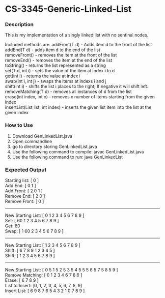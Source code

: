 # CS-3345-Generic-Linked-List

### Description

This is my implementation of a singly linked list with no sentinal nodes.  

Included methods are:
addFront(T d) - Adds item d to the front of the list  
addEnd(T d) - adds item d to the end of the list  
removeFront() - removes the item at the front of the list  
removeEnd() - removes the item at the end of the list  
toString() - returns the list represented as a string  
set(T d, int i) - sets the value of the item at index i to d  
get(int i) - returns the value at index i  
swap(int i, int j) - swaps the items at indexs i and j  
shift(int i) - shifts the list i places to the right; If negative it will shift left.  
removeMatching(T d) - removes all instances of d from the list  
erase(int index, int x) - removes x number of items starting from the given index   
insertList(List<T> list, int index) - inserts the given list item into the list at the given index  

### How to Use

1. Download GenLinkedList.java
2. Open commandline
3. go to directory storing GenLinkedList.java
4. Use the following command to compile: javac GenLinkedList.java
5. Use the following command to run: java GenLinkedList

### Expected Output
Starting list: [ 0 ]  
Add End: [ 0 1 ]  
Add Front: [ 2 0 1 ]  
Remove End: [ 2 0 ]  
Remove Front: [ 0 ]  
___________________________________  

New Starting List: [ 0 1 2 3 4 5 6 7 8 9 ]  
Set: [ 60 1 2 3 4 5 6 7 8 9 ]  
Get: 60  
Swap: [ 1 60 2 3 4 5 6 7 8 9 ]  
___________________________________  

New Starting List: [ 1 2 3 4 5 6 7 8 9 ]  
Shift: [ 6 7 8 9 1 2 3 4 5 ]  
Shift: [ 1 2 3 4 5 6 7 8 9 ]  
___________________________________  

New Starting List: [ 0 5 1 5 2 5 3 5 4 5 5 5 6 5 7 5 8 5 9 ]  
Remove Matching: [ 0 1 2 3 4 6 7 8 9 ]  
Erase: [ 6 7 8 9 ]  
List to Insert: [0, 1, 2, 3, 4, 5, 6, 7, 8, 9]  
Insert List: [ 6 9 8 7 6 5 4 3 2 1 0 7 8 9 ]  
